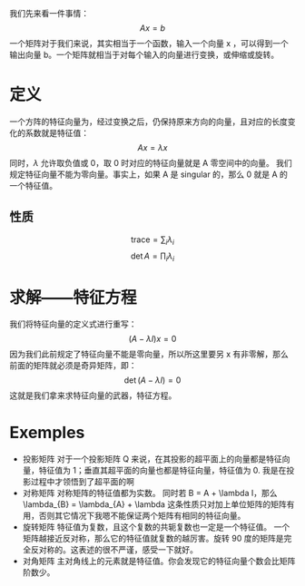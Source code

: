 我们先来看一件事情：
$$
Ax = b
$$
一个矩阵对于我们来说，其实相当于一个函数，输入一个向量 x ，可以得到一个输出向量 b。一个矩阵就相当于对每个输入的向量进行变换，或伸缩或旋转。
# 定义
一个方阵的特征向量为，经过变换之后，仍保持原来方向的向量，且对应的长度变化的系数就是特征值：
$$
Ax = \lambda x
$$
同时，$\lambda$ 允许取负值或 0，取 0 时对应的特征向量就是 A 零空间中的向量。
	我们规定特征向量不能为零向量。事实上，如果 A 是 singular 的，那么 0 就是 A 的一个特征值。
## 性质
$$
\text{trace} = \sum_{i}\lambda_{i}
$$
$$
\det A = \prod_{i}\lambda_{i}
$$
# 求解——特征方程
我们将特征向量的定义式进行重写：
$$
(A - \lambda I)x = 0
$$
因为我们此前规定了特征向量不能是零向量，所以所这里要另 x 有非零解，那么前面的矩阵就必须是奇异矩阵，即：
$$
\det (A - \lambda I) = 0
$$
这就是我们拿来求特征向量的武器，特征方程。

# Exemples
- 投影矩阵
对于一个投影矩阵 Q 来说，在其投影的超平面上的向量都是特征向量，特征值为 1；垂直其超平面的向量也都是特征向量，特征值为 0.
	我是在投影过程中才领悟到了超平面的啊
- 对称矩阵
对称矩阵的特征值都为实数。
	同时若 B = A + \lambda I，那么 \lambda_{B} = \lambda_{A} + \lambda
	这条性质只对加上单位矩阵的矩阵有用，否则其它情况下我嗯不能保证两个矩阵有相同的特征向量。
- 旋转矩阵
特征值为复数，且这个复数的共轭复数也一定是一个特征值。
	一个矩阵越接近反对称，那么它的特征值就复数的越厉害。旋转 90 度的矩阵是完全反对称的。这表述的很不严谨，感受一下就好。
- 对角矩阵
主对角线上的元素就是特征值。你会发现它的特征向量个数会比矩阵阶数少。